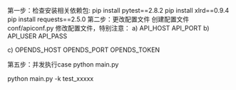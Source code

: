 第一步：检查安装相关依赖包:
pip install pytest==2.8.2
pip install xlrd==0.9.4
pip install requests==2.5.0
第二步：更改配置文件
创建配置文件conf/apiconf.py
修改配置文件，特别注意：
a) API_HOST
   API_PORT
b) API_USER
   API_PASS

c) OPENDS_HOST
   OPENDS_PORT
   OPENDS_TOKEN

第五步：并发执行case
python main.py

python main.py -k test_xxxxx

